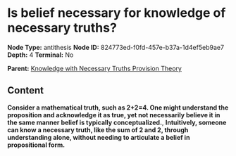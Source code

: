 # Is belief necessary for knowledge of necessary truths?

**Node Type:** antithesis
**Node ID:** 824773ed-f0fd-457e-b37a-1d4ef5eb9ae7
**Depth:** 4
**Terminal:** No

**Parent:** [Knowledge with Necessary Truths Provision Theory](knowledge-with-necessary-truths-provision-theory-synthesis-38cee6c1-34a3-4668-9bf4-0afe9824287c.md)

## Content

**Consider a mathematical truth, such as 2+2=4. One might understand the proposition and acknowledge it as true, yet not necessarily believe it in the same manner belief is typically conceptualized.**, **Intuitively, someone can know a necessary truth, like the sum of 2 and 2, through understanding alone, without needing to articulate a belief in propositional form.**
